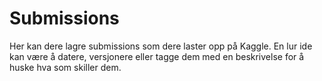 # Submissions

Her kan dere lagre submissions som dere laster opp på Kaggle. En lur ide kan være å datere, versjonere eller tagge dem med en beskrivelse for å huske hva som skiller dem.
